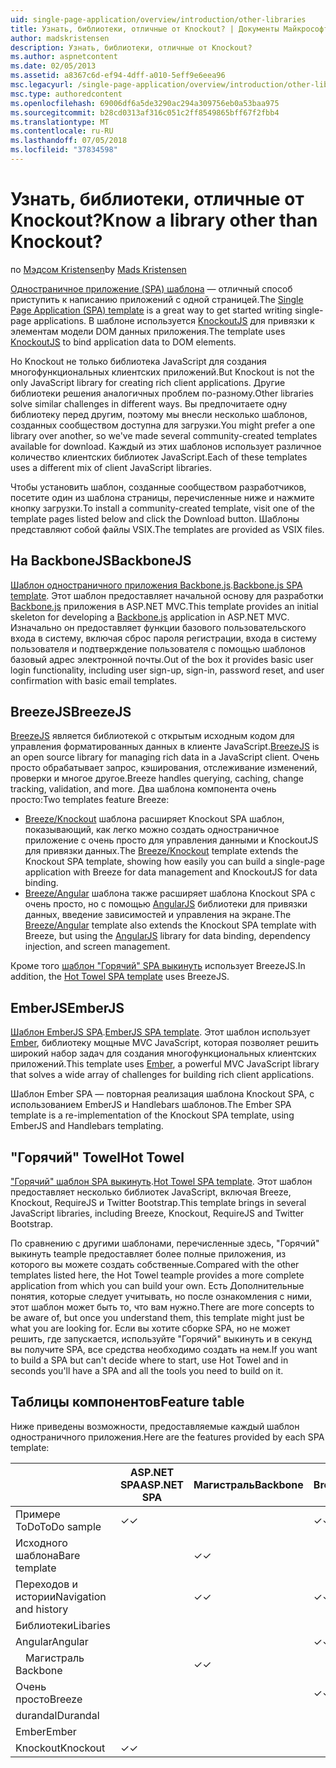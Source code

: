 ```yaml
---
uid: single-page-application/overview/introduction/other-libraries
title: Узнать, библиотеки, отличные от Knockout? | Документы Майкрософт
author: madskristensen
description: Узнать, библиотеки, отличные от Knockout?
ms.author: aspnetcontent
ms.date: 02/05/2013
ms.assetid: a8367c6d-ef94-4dff-a010-5eff9e6eea96
msc.legacyurl: /single-page-application/overview/introduction/other-libraries
msc.type: authoredcontent
ms.openlocfilehash: 69006df6a5de3290ac294a309756eb0a53baa975
ms.sourcegitcommit: b28cd0313af316c051c2ff8549865bff67f2fbb4
ms.translationtype: MT
ms.contentlocale: ru-RU
ms.lasthandoff: 07/05/2018
ms.locfileid: "37834598"
---
```

<a name="know-a-library-other-than-knockout"></a><span data-ttu-id="162e7-104">Узнать, библиотеки, отличные от Knockout?</span><span class="sxs-lookup"><span data-stu-id="162e7-104">Know a library other than Knockout?</span></span>
====================
<span data-ttu-id="162e7-105">по [Мэдсом Kristensen](https://github.com/madskristensen)</span><span class="sxs-lookup"><span data-stu-id="162e7-105">by [Mads Kristensen](https://github.com/madskristensen)</span></span>

<span data-ttu-id="162e7-106">[Одностраничное приложение (SPA) шаблона](knockoutjs-template.md) — отличный способ приступить к написанию приложений с одной страницей.</span><span class="sxs-lookup"><span data-stu-id="162e7-106">The [Single Page Application (SPA) template](knockoutjs-template.md) is a great way to get started writing single-page applications.</span></span> <span data-ttu-id="162e7-107">В шаблоне используется [KnockoutJS](http://knockoutjs.com/) для привязки к элементам модели DOM данных приложения.</span><span class="sxs-lookup"><span data-stu-id="162e7-107">The template uses [KnockoutJS](http://knockoutjs.com/) to bind application data to DOM elements.</span></span>

<span data-ttu-id="162e7-108">Но Knockout не только библиотека JavaScript для создания многофункциональных клиентских приложений.</span><span class="sxs-lookup"><span data-stu-id="162e7-108">But Knockout is not the only JavaScript library for creating rich client applications.</span></span> <span data-ttu-id="162e7-109">Другие библиотеки решения аналогичных проблем по-разному.</span><span class="sxs-lookup"><span data-stu-id="162e7-109">Other libraries solve similar challenges in different ways.</span></span> <span data-ttu-id="162e7-110">Вы предпочитаете одну библиотеку перед другим, поэтому мы внесли несколько шаблонов, созданных сообществом доступна для загрузки.</span><span class="sxs-lookup"><span data-stu-id="162e7-110">You might prefer a one library over another, so we've made several community-created templates available for download.</span></span> <span data-ttu-id="162e7-111">Каждый из этих шаблонов использует различное количество клиентских библиотек JavaScript.</span><span class="sxs-lookup"><span data-stu-id="162e7-111">Each of these templates uses a different mix of client JavaScript libraries.</span></span>

<span data-ttu-id="162e7-112">Чтобы установить шаблон, созданные сообществом разработчиков, посетите один из шаблона страницы, перечисленные ниже и нажмите кнопку загрузки.</span><span class="sxs-lookup"><span data-stu-id="162e7-112">To install a community-created template, visit one of the template pages listed below and click the Download button.</span></span> <span data-ttu-id="162e7-113">Шаблоны представляют собой файлы VSIX.</span><span class="sxs-lookup"><span data-stu-id="162e7-113">The templates are provided as VSIX files.</span></span>

## <a name="backbonejs"></a><span data-ttu-id="162e7-114">На BackboneJS</span><span class="sxs-lookup"><span data-stu-id="162e7-114">BackboneJS</span></span>

<span data-ttu-id="162e7-115">[Шаблон одностраничного приложения Backbone.js](../templates/backbonejs-template.md).</span><span class="sxs-lookup"><span data-stu-id="162e7-115">[Backbone.js SPA template](../templates/backbonejs-template.md).</span></span> <span data-ttu-id="162e7-116">Этот шаблон предоставляет начальной основу для разработки [Backbone.js](http://backbonejs.org/) приложения в ASP.NET MVC.</span><span class="sxs-lookup"><span data-stu-id="162e7-116">This template provides an initial skeleton for developing a [Backbone.js](http://backbonejs.org/) application in ASP.NET MVC.</span></span> <span data-ttu-id="162e7-117">Изначально он предоставляет функции базового пользовательского входа в систему, включая сброс пароля регистрации, входа в систему пользователя и подтверждение пользователя с помощью шаблонов базовый адрес электронной почты.</span><span class="sxs-lookup"><span data-stu-id="162e7-117">Out of the box it provides basic user login functionality, including user sign-up, sign-in, password reset, and user confirmation with basic email templates.</span></span>

## <a name="breezejs"></a><span data-ttu-id="162e7-118">BreezeJS</span><span class="sxs-lookup"><span data-stu-id="162e7-118">BreezeJS</span></span>

<span data-ttu-id="162e7-119">[BreezeJS](http://www.breezejs.com/?utm_source=ms-spa) является библиотекой с открытым исходным кодом для управления форматированных данных в клиенте JavaScript.</span><span class="sxs-lookup"><span data-stu-id="162e7-119">[BreezeJS](http://www.breezejs.com/?utm_source=ms-spa) is an open source library for managing rich data in a JavaScript client.</span></span> <span data-ttu-id="162e7-120">Очень просто обрабатывает запрос, кэширования, отслеживание изменений, проверки и многое другое.</span><span class="sxs-lookup"><span data-stu-id="162e7-120">Breeze handles querying, caching, change tracking, validation, and more.</span></span> <span data-ttu-id="162e7-121">Два шаблона компонента очень просто:</span><span class="sxs-lookup"><span data-stu-id="162e7-121">Two templates feature Breeze:</span></span>

- <span data-ttu-id="162e7-122">[Breeze/Knockout](../templates/breezeknockout-template.md) шаблона расширяет Knockout SPA шаблон, показывающий, как легко можно создать одностраничное приложение с очень просто для управления данными и KnockoutJS для привязки данных.</span><span class="sxs-lookup"><span data-stu-id="162e7-122">The [Breeze/Knockout](../templates/breezeknockout-template.md) template extends the Knockout SPA template, showing how easily you can build a single-page application with Breeze for data management and KnockoutJS for data binding.</span></span>
- <span data-ttu-id="162e7-123">[Breeze/Angular](../templates/breezeangular-template.md) шаблона также расширяет шаблона Knockout SPA с очень просто, но с помощью [AngularJS](http://angularjs.org) библиотеки для привязки данных, введение зависимостей и управления на экране.</span><span class="sxs-lookup"><span data-stu-id="162e7-123">The [Breeze/Angular](../templates/breezeangular-template.md) template also extends the Knockout SPA template with Breeze, but using the [AngularJS](http://angularjs.org) library for data binding, dependency injection, and screen management.</span></span>

<span data-ttu-id="162e7-124">Кроме того [шаблон "Горячий" SPA выкинуть](../templates/hottowel-template.md) использует BreezeJS.</span><span class="sxs-lookup"><span data-stu-id="162e7-124">In addition, the [Hot Towel SPA template](../templates/hottowel-template.md) uses BreezeJS.</span></span>

## <a name="emberjs"></a><span data-ttu-id="162e7-125">EmberJS</span><span class="sxs-lookup"><span data-stu-id="162e7-125">EmberJS</span></span>

<span data-ttu-id="162e7-126">[Шаблон EmberJS SPA](../templates/emberjs-template.md).</span><span class="sxs-lookup"><span data-stu-id="162e7-126">[EmberJS SPA template](../templates/emberjs-template.md).</span></span> <span data-ttu-id="162e7-127">Этот шаблон использует [Ember](http://emberjs.com/), библиотеку мощные MVC JavaScript, которая позволяет решить широкий набор задач для создания многофункциональных клиентских приложений.</span><span class="sxs-lookup"><span data-stu-id="162e7-127">This template uses [Ember](http://emberjs.com/), a powerful MVC JavaScript library that solves a wide array of challenges for building rich client applications.</span></span>

<span data-ttu-id="162e7-128">Шаблон Ember SPA — повторная реализация шаблона Knockout SPA, с использованием EmberJS и Handlebars шаблонов.</span><span class="sxs-lookup"><span data-stu-id="162e7-128">The Ember SPA template is a re-implementation of the Knockout SPA template, using EmberJS and Handlebars templating.</span></span>

## <a name="hot-towel"></a><span data-ttu-id="162e7-129">"Горячий" Towel</span><span class="sxs-lookup"><span data-stu-id="162e7-129">Hot Towel</span></span>

<span data-ttu-id="162e7-130">["Горячий" шаблон SPA выкинуть](../templates/hottowel-template.md).</span><span class="sxs-lookup"><span data-stu-id="162e7-130">[Hot Towel SPA template](../templates/hottowel-template.md).</span></span> <span data-ttu-id="162e7-131">Этот шаблон предоставляет несколько библиотек JavaScript, включая Breeze, Knockout, RequireJS и Twitter Bootstrap.</span><span class="sxs-lookup"><span data-stu-id="162e7-131">This template brings in several JavaScript libraries, including Breeze, Knockout, RequireJS and Twitter Bootstrap.</span></span>

<span data-ttu-id="162e7-132">По сравнению с другими шаблонами, перечисленные здесь, "Горячий" выкинуть teample предоставляет более полные приложения, из которого вы можете создать собственные.</span><span class="sxs-lookup"><span data-stu-id="162e7-132">Compared with the other templates listed here, the Hot Towel teample provides a more complete application from which you can build your own.</span></span> <span data-ttu-id="162e7-133">Есть Дополнительные понятия, которые следует учитывать, но после ознакомления с ними, этот шаблон может быть то, что вам нужно.</span><span class="sxs-lookup"><span data-stu-id="162e7-133">There are more concepts to be aware of, but once you understand them, this template might just be what you are looking for.</span></span> <span data-ttu-id="162e7-134">Если вы хотите сборке SPA, но не может решить, где запускается, используйте "Горячий" выкинуть и в секунд вы получите SPA, все средства необходимо создать на нем.</span><span class="sxs-lookup"><span data-stu-id="162e7-134">If you want to build a SPA but can't decide where to start, use Hot Towel and in seconds you'll have a SPA and all the tools you need to build on it.</span></span>

## <a name="feature-table"></a><span data-ttu-id="162e7-135">Таблицы компонентов</span><span class="sxs-lookup"><span data-stu-id="162e7-135">Feature table</span></span>

<span data-ttu-id="162e7-136">Ниже приведены возможности, предоставляемые каждый шаблон одностраничного приложения.</span><span class="sxs-lookup"><span data-stu-id="162e7-136">Here are the features provided by each SPA template:</span></span>


|                        | <span data-ttu-id="162e7-137">ASP.NET SPA</span><span class="sxs-lookup"><span data-stu-id="162e7-137">ASP.NET SPA</span></span> | <span data-ttu-id="162e7-138">Магистраль</span><span class="sxs-lookup"><span data-stu-id="162e7-138">Backbone</span></span> | <span data-ttu-id="162e7-139">Breeze/Angular</span><span class="sxs-lookup"><span data-stu-id="162e7-139">Breeze/Angular</span></span> | <span data-ttu-id="162e7-140">Breeze/KO</span><span class="sxs-lookup"><span data-stu-id="162e7-140">Breeze/KO</span></span> |  <span data-ttu-id="162e7-141">Ember</span><span class="sxs-lookup"><span data-stu-id="162e7-141">Ember</span></span>   | <span data-ttu-id="162e7-142">"Горячий" Towel</span><span class="sxs-lookup"><span data-stu-id="162e7-142">Hot Towel</span></span> |
|------------------------|-------------|----------|----------------|-----------|----------|-----------|
|      <span data-ttu-id="162e7-143">Примере ToDo</span><span class="sxs-lookup"><span data-stu-id="162e7-143">ToDo sample</span></span>       |  <span data-ttu-id="162e7-144">&#10003;</span><span class="sxs-lookup"><span data-stu-id="162e7-144">&#10003;</span></span>   |          |    <span data-ttu-id="162e7-145">&#10003;</span><span class="sxs-lookup"><span data-stu-id="162e7-145">&#10003;</span></span>    | <span data-ttu-id="162e7-146">&#10003;</span><span class="sxs-lookup"><span data-stu-id="162e7-146">&#10003;</span></span>  | <span data-ttu-id="162e7-147">&#10003;</span><span class="sxs-lookup"><span data-stu-id="162e7-147">&#10003;</span></span> |           |
|     <span data-ttu-id="162e7-148">Исходного шаблона</span><span class="sxs-lookup"><span data-stu-id="162e7-148">Bare template</span></span>      |             | <span data-ttu-id="162e7-149">&#10003;</span><span class="sxs-lookup"><span data-stu-id="162e7-149">&#10003;</span></span> |                |           |          | <span data-ttu-id="162e7-150">&#10003;</span><span class="sxs-lookup"><span data-stu-id="162e7-150">&#10003;</span></span>  |
| <span data-ttu-id="162e7-151">Переходов и истории</span><span class="sxs-lookup"><span data-stu-id="162e7-151">Navigation and history</span></span> |             | <span data-ttu-id="162e7-152">&#10003;</span><span class="sxs-lookup"><span data-stu-id="162e7-152">&#10003;</span></span> |    <span data-ttu-id="162e7-153">&#10003;</span><span class="sxs-lookup"><span data-stu-id="162e7-153">&#10003;</span></span>    |           | <span data-ttu-id="162e7-154">&#10003;</span><span class="sxs-lookup"><span data-stu-id="162e7-154">&#10003;</span></span> | <span data-ttu-id="162e7-155">&#10003;</span><span class="sxs-lookup"><span data-stu-id="162e7-155">&#10003;</span></span>  |
|        <span data-ttu-id="162e7-156">Библиотеки</span><span class="sxs-lookup"><span data-stu-id="162e7-156">Libaries</span></span>        |             |          |                |           |          |           |
|        <span data-ttu-id="162e7-157">Angular</span><span class="sxs-lookup"><span data-stu-id="162e7-157">Angular</span></span>         |             |          |    <span data-ttu-id="162e7-158">&#10003;</span><span class="sxs-lookup"><span data-stu-id="162e7-158">&#10003;</span></span>    |           |          |           |
|    <span data-ttu-id="162e7-159">&#8195;Магистраль</span><span class="sxs-lookup"><span data-stu-id="162e7-159">&#8195;Backbone</span></span>     |             | <span data-ttu-id="162e7-160">&#10003;</span><span class="sxs-lookup"><span data-stu-id="162e7-160">&#10003;</span></span> |                |           |          |           |
|         <span data-ttu-id="162e7-161">Очень просто</span><span class="sxs-lookup"><span data-stu-id="162e7-161">Breeze</span></span>         |             |          |    <span data-ttu-id="162e7-162">&#10003;</span><span class="sxs-lookup"><span data-stu-id="162e7-162">&#10003;</span></span>    | <span data-ttu-id="162e7-163">&#10003;</span><span class="sxs-lookup"><span data-stu-id="162e7-163">&#10003;</span></span>  |          | <span data-ttu-id="162e7-164">&#10003;</span><span class="sxs-lookup"><span data-stu-id="162e7-164">&#10003;</span></span>  |
|        <span data-ttu-id="162e7-165">durandal</span><span class="sxs-lookup"><span data-stu-id="162e7-165">Durandal</span></span>        |             |          |                |           |          | <span data-ttu-id="162e7-166">&#10003;</span><span class="sxs-lookup"><span data-stu-id="162e7-166">&#10003;</span></span>  |
|         <span data-ttu-id="162e7-167">Ember</span><span class="sxs-lookup"><span data-stu-id="162e7-167">Ember</span></span>          |             |          |                |           | <span data-ttu-id="162e7-168">&#10003;</span><span class="sxs-lookup"><span data-stu-id="162e7-168">&#10003;</span></span> |           |
|        <span data-ttu-id="162e7-169">Knockout</span><span class="sxs-lookup"><span data-stu-id="162e7-169">Knockout</span></span>        |  <span data-ttu-id="162e7-170">&#10003;</span><span class="sxs-lookup"><span data-stu-id="162e7-170">&#10003;</span></span>   |          |                | <span data-ttu-id="162e7-171">&#10003;</span><span class="sxs-lookup"><span data-stu-id="162e7-171">&#10003;</span></span>  |          | <span data-ttu-id="162e7-172">&#10003;</span><span class="sxs-lookup"><span data-stu-id="162e7-172">&#10003;</span></span>  |

